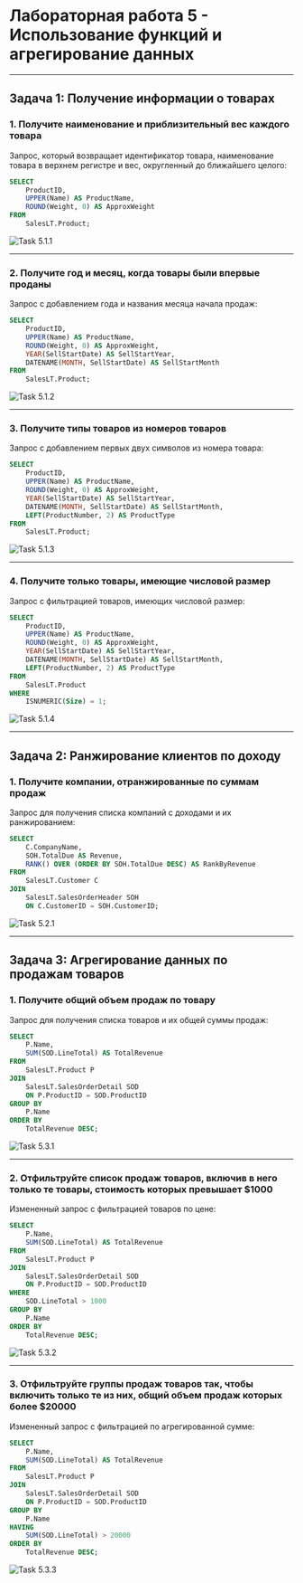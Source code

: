 
# Лабораторная работа 5 - Использование функций и агрегирование данных


---

## Задача 1: Получение информации о товарах

### 1. Получите наименование и приблизительный вес каждого товара

Запрос, который возвращает идентификатор товара, наименование товара в верхнем регистре и вес, округленный до ближайшего целого:

```sql
SELECT 
    ProductID, 
    UPPER(Name) AS ProductName, 
    ROUND(Weight, 0) AS ApproxWeight
FROM 
    SalesLT.Product;
```

![Task 5.1.1](../image/task5_1_1.png)

---

### 2. Получите год и месяц, когда товары были впервые проданы

Запрос с добавлением года и названия месяца начала продаж:

```sql
SELECT 
    ProductID, 
    UPPER(Name) AS ProductName, 
    ROUND(Weight, 0) AS ApproxWeight,
    YEAR(SellStartDate) AS SellStartYear,
    DATENAME(MONTH, SellStartDate) AS SellStartMonth
FROM 
    SalesLT.Product;
```

![Task 5.1.2](../image/task5_1_2.png)

---

### 3. Получите типы товаров из номеров товаров

Запрос с добавлением первых двух символов из номера товара:

```sql
SELECT 
    ProductID, 
    UPPER(Name) AS ProductName, 
    ROUND(Weight, 0) AS ApproxWeight,
    YEAR(SellStartDate) AS SellStartYear,
    DATENAME(MONTH, SellStartDate) AS SellStartMonth,
    LEFT(ProductNumber, 2) AS ProductType
FROM 
    SalesLT.Product;
```

![Task 5.1.3](../image/task5_1_3.png)

---

### 4. Получите только товары, имеющие числовой размер

Запрос с фильтрацией товаров, имеющих числовой размер:

```sql
SELECT 
    ProductID, 
    UPPER(Name) AS ProductName, 
    ROUND(Weight, 0) AS ApproxWeight,
    YEAR(SellStartDate) AS SellStartYear,
    DATENAME(MONTH, SellStartDate) AS SellStartMonth,
    LEFT(ProductNumber, 2) AS ProductType
FROM 
    SalesLT.Product
WHERE 
    ISNUMERIC(Size) = 1;
```

![Task 5.1.4](../image/task5_1_4.png)

---

## Задача 2: Ранжирование клиентов по доходу

### 1. Получите компании, отранжированные по суммам продаж

Запрос для получения списка компаний с доходами и их ранжированием:

```sql
SELECT 
    C.CompanyName, 
    SOH.TotalDue AS Revenue,
    RANK() OVER (ORDER BY SOH.TotalDue DESC) AS RankByRevenue
FROM 
    SalesLT.Customer C
JOIN 
    SalesLT.SalesOrderHeader SOH
    ON C.CustomerID = SOH.CustomerID;
```

![Task 5.2.1](../image/task5_2_1.png)

---

## Задача 3: Агрегирование данных по продажам товаров

### 1. Получите общий объем продаж по товару

Запрос для получения списка товаров и их общей суммы продаж:

```sql
SELECT 
    P.Name, 
    SUM(SOD.LineTotal) AS TotalRevenue
FROM 
    SalesLT.Product P
JOIN 
    SalesLT.SalesOrderDetail SOD
    ON P.ProductID = SOD.ProductID
GROUP BY 
    P.Name
ORDER BY 
    TotalRevenue DESC;
```

![Task 5.3.1](../image/task5_3_1.png)

---

### 2. Отфильтруйте список продаж товаров, включив в него только те товары, стоимость которых превышает $1000

Измененный запрос с фильтрацией товаров по цене:

```sql
SELECT 
    P.Name, 
    SUM(SOD.LineTotal) AS TotalRevenue
FROM 
    SalesLT.Product P
JOIN 
    SalesLT.SalesOrderDetail SOD
    ON P.ProductID = SOD.ProductID
WHERE 
    SOD.LineTotal > 1000
GROUP BY 
    P.Name
ORDER BY 
    TotalRevenue DESC;
```

![Task 5.3.2](../image/task5_3_2.png)

---

### 3. Отфильтруйте группы продаж товаров так, чтобы включить только те из них, общий объем продаж которых более $20000

Измененный запрос с фильтрацией по агрегированной сумме:

```sql
SELECT 
    P.Name, 
    SUM(SOD.LineTotal) AS TotalRevenue
FROM 
    SalesLT.Product P
JOIN 
    SalesLT.SalesOrderDetail SOD
    ON P.ProductID = SOD.ProductID
GROUP BY 
    P.Name
HAVING 
    SUM(SOD.LineTotal) > 20000
ORDER BY 
    TotalRevenue DESC;
```

![Task 5.3.3](../image/task5_3_3.png)
